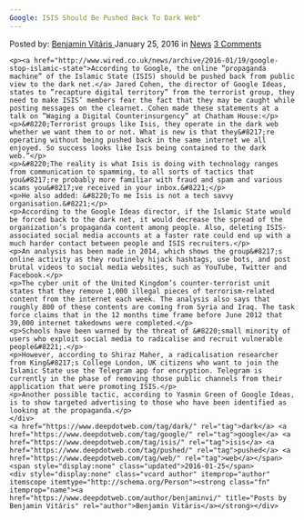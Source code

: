 ```yaml
---
Google: ISIS Should Be Pushed Back To Dark Web"
---
```

<article class="post-listing post-13087 post type-post status-publish format-standard hentry category-news tag-dark tag-google tag-isis tag-pushed tag-web">
    <div class="post-inner">
        <span>Posted by: <a href="https://www.deepdotweb.com/author/benjaminvi/" title="">Benjamin Vitáris </a></span>
    <span>January 25, 2016</span>
    <span>in <a href="https://www.deepdotweb.com/category/news/" rel="category tag">News</a></span>
    <span><a href="https://www.deepdotweb.com/2016/01/25/google-isis-should-be-pushed-back-to-dark-web/#comments">3 Comments</a></span>
    </p>
    <div class="clear"></div>
    
    <p><a href="http://www.wired.co.uk/news/archive/2016-01/19/google-stop-islamic-state">According to Google, the online ”propaganda machine” of the Islamic State (ISIS) should be pushed back from public view to the dark net.</a> Jared Cohen, the director of Google Ideas, states to ”recapture digital territory” from the terrorist group, they need to make ISIS’ members fear the fact that they may be caught while posting messages on the clearnet. Cohen made these statements at a talk on ”Waging a Digital Counterinsurgency” at Chatham House:</p>
    <p>&#8220;Terrorist groups like Isis, they operate in the dark web whether we want them to or not. What is new is that they&#8217;re operating without being pushed back in the same internet we all enjoyed. So success looks like Isis being contained to the dark web.”</p>
    <p>&#8220;The reality is what Isis is doing with technology ranges from communication to spamming, to all sorts of tactics that you&#8217;re probably more familiar with fraud and spam and various scams you&#8217;ve received in your inbox.&#8221;</p>
    <p>He also added: &#8220;To me Isis is not a tech savvy organisation.&#8221;</p>
    <p>According to the Google Ideas director, if the Islamic State would be forced back to the dark net, it would decrease the spread of the organization’s propaganda content among people. Also, deleting ISIS-associated social media accounts at a faster rate could end up with a much harder contact between people and ISIS recruiters.</p>
    <p>An analysis has been made in 2014, which shows the group&#8217;s online activity as they routinely hijack hashtags, use bots, and post brutal videos to social media websites, such as YouTube, Twitter and Facebook.</p>
    <p>The cyber unit of the United Kingdom’s counter-terrorist unit states that they remove 1,000 illegal pieces of terrorism-related content from the internet each week. The analysis also says that roughly 800 of these contents are coming from Syria and Iraq. The task force claims that in the 12 months time frame before June 2012 that 39,000 internet takedowns were completed.</p>
    <p>Schools have been warned by the threat of &#8220;small minority of users who exploit social media to radicalise and recruit vulnerable people&#8221;.</p>
    <p>However, according to Shiraz Maher, a radicalisation researcher from King&#8217;s College London, UK citizens who want to join the Islamic State use the Telegram app for encryption. Telegram is currently in the phase of removing those public channels from their application that were promoting ISIS.</p>
    <p>Another possible tactic, according to Yasmin Green of Google Ideas, is to show targeted advertising to those who have been identified as looking at the propaganda.</p>
    </div>
    <a href="https://www.deepdotweb.com/tag/dark/" rel="tag">dark</a> <a href="https://www.deepdotweb.com/tag/google/" rel="tag">google</a> <a href="https://www.deepdotweb.com/tag/isis/" rel="tag">isis</a> <a href="https://www.deepdotweb.com/tag/pushed/" rel="tag">pushed</a> <a href="https://www.deepdotweb.com/tag/web/" rel="tag">web</a></span> <span style="display:none" class="updated">2016-01-25</span>
    <div style="display:none" class="vcard author" itemprop="author" itemscope itemtype="http://schema.org/Person"><strong class="fn" itemprop="name"><a href="https://www.deepdotweb.com/author/benjaminvi/" title="Posts by Benjamin Vitáris" rel="author">Benjamin Vitáris</a></strong></div>
    

